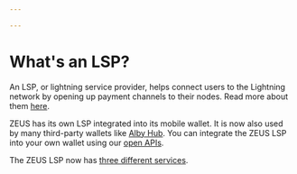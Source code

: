 ```yaml
---

---
```


# What's an LSP?

An LSP, or lightning service provider, helps connect users to the Lightning network by opening up payment channels to their nodes. Read more about them [here](https://medium.com/breez-technology/envisioning-lsps-in-the-lightning-economy-832b45871992).

ZEUS has its own LSP integrated into its mobile wallet. It is now also used by many third-party wallets like [Alby Hub](https://albyhub.com/). You can integrate the ZEUS LSP into your own wallet using our [open APIs](/category/services).

The ZEUS LSP now has [three different services](/category/services).